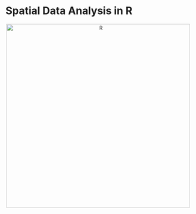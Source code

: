 # Spatial Data Analysis in R

<p align="center">
	<img title="R" alt="R" src="images/FL.jpg" height="500" />

</p>
